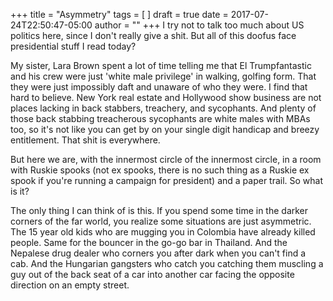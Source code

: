 +++
title = "Asymmetry"
tags = [ ]
draft = true
date = 2017-07-24T22:50:47-05:00
author = ""
+++
I try not to talk too much about US politics here, since I don't really give a shit. But all of this doofus face presidential stuff I read today?

My sister, Lara Brown spent a lot of time telling me that El Trumpfantastic and his crew were just 'white male privilege' in walking, golfing form. That they were just impossibly daft and unaware of who they were. I find that hard to believe. New York real estate and Hollywood show business are not places lacking in back stabbers, treachery, and sycophants. And plenty of those back stabbing treacherous sycophants are white males with MBAs too, so it's not like you can get by on your single digit handicap and breezy entitlement. That shit is everywhere.

But here we are, with the innermost circle of the innermost circle, in a room with Ruskie spooks (not ex spooks, there is no such thing as a Ruskie ex spook if you're running a campaign for president) and a paper trail. So what is it?

The only thing I can think of is this. If you spend some time in the darker corners of the far world, you realize some situations are just asymmetric. The 15 year old kids who are mugging you in Colombia have already killed people. Same for the bouncer in the go-go bar in Thailand. And the Nepalese drug dealer who corners you after dark when you can't find a cab. And the Hungarian gangsters who catch you catching them muscling a guy out of the back seat of a car into another car facing the opposite direction on an empty street.
